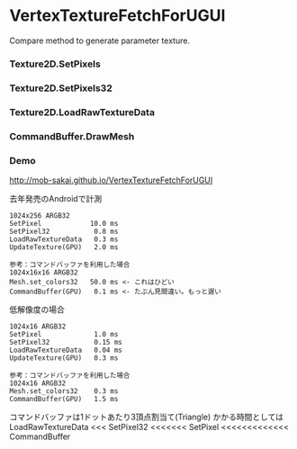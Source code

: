 VertexTextureFetchForUGUI
===

Compare method to generate parameter texture.

### Texture2D.SetPixels

### Texture2D.SetPixels32

### Texture2D.LoadRawTextureData

### CommandBuffer.DrawMesh


### Demo

http://mob-sakai.github.io/VertexTextureFetchForUGUI


去年発売のAndroidで計測
```
1024x256 ARGB32
SetPixel            10.0 ms
SetPixel32           0.8 ms
LoadRawTextureData   0.3 ms
UpdateTexture(GPU)   2.0 ms

参考：コマンドバッファを利用した場合
1024x16x16 ARGB32
Mesh.set_colors32   50.0 ms <- これはひどい
CommandBuffer(GPU)   0.1 ms <- たぶん見間違い。もっと遅い
```

低解像度の場合
```
1024x16 ARGB32
SetPixel             1.0 ms
SetPixel32           0.15 ms
LoadRawTextureData   0.04 ms
UpdateTexture(GPU)   0.3 ms

参考：コマンドバッファを利用した場合
1024x16 ARGB32
Mesh.set_colors32    0.3 ms
CommandBuffer(GPU)   1.5 ms
```

コマンドバッファは1ドットあたり3頂点割当て(Triangle)
かかる時間としては LoadRawTextureData <<< SetPixel32 <<<<<<< SetPixel <<<<<<<<<<<<< CommandBuffer
